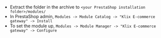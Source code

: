 - Extract the folder in the archive to `<your PrestaShop installation folder>/modules/`
- In PrestaShop admin, `Modules -> Module Catalog -> "Klix E-commerce gateway" -> Install`
- To set the module up, `Modules -> Module Manager -> "Klix E-commerce gateway" -> Configure`